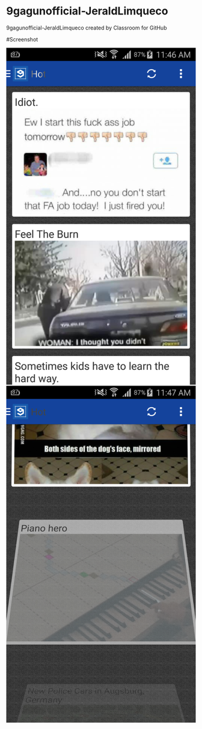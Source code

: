 # 9gagunofficial-JeraldLimqueco
9gagunofficial-JeraldLimqueco created by Classroom for GitHub

#Screenshot

![alt tag](https://github.com/DeLaSalleUniversity-Manila/9gagunofficial-JeraldLimqueco/blob/master/device-2015-12-08-115017.png)
![alt tag](https://github.com/DeLaSalleUniversity-Manila/9gagunofficial-JeraldLimqueco/blob/master/device-2015-12-08-115116.png)
